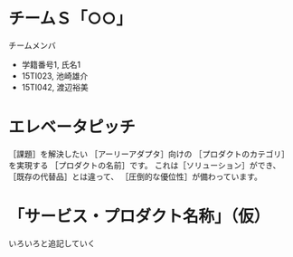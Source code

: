 # チームＳ「○○」
チームメンバ
- 学籍番号1, 氏名1
- 15TI023, 池崎雄介
- 15TI042, 渡辺裕美

# エレベータピッチ
［課題］を解決したい
［アーリーアダプタ］向けの
［プロダクトのカテゴリ］を実現する
［プロダクトの名前］です。
これは［ソリューション］ができ、
［既存の代替品］とは違って、
［圧倒的な優位性］が備わっています。


# 「サービス・プロダクト名称」（仮）
いろいろと追記していく


